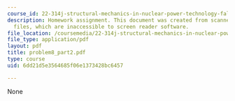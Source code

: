 ```yaml
---
course_id: 22-314j-structural-mechanics-in-nuclear-power-technology-fall-2006
description: Homework assignment. This document was created from scanned original
  files, which are inaccessible to screen reader software.
file_location: /coursemedia/22-314j-structural-mechanics-in-nuclear-power-technology-fall-2006/6dd21d5e3564685f06e1373428bc6457_problem8_part2.pdf
file_type: application/pdf
layout: pdf
title: problem8_part2.pdf
type: course
uid: 6dd21d5e3564685f06e1373428bc6457

---
```

None